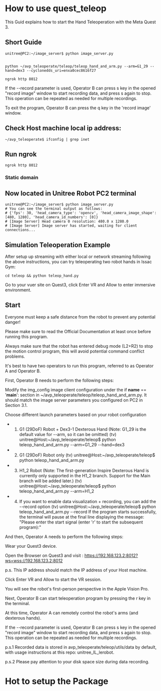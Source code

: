 # How to use quest_teleop

This Guid explains how to start the Hand Teleoperation with the Meta Quest 3.

## Short Guide

    unitree@PC2:~/image_server$ python image_server.py


    python ~/avp_teleoperate/teleop/teleop_hand_and_arm.py --arm=G1_29 --hand=dex3 --cyclonedds_uri=enxa0cec8616f27

    ngrok http 8012

If the --record parameter is used, Operator B can press s key in the opened "record image" window to start recording data, and press s again to stop. This operation can be repeated as needed for multiple recordings.

To exit the program, Operator B can press the q key in the 'record image' window.

## Check Host machine local ip address:

    ~/avp_teleoperate$ ifconfig | grep inet

## Run ngrok

    ngrok http 8012

### Static domain

    

## Now located in Unitree Robot PC2 terminal

    unitree@PC2:~/image_server$ python image_server.py
    # You can see the terminal output as follows:
    # {'fps': 30, 'head_camera_type': 'opencv', 'head_camera_image_shape': [480, 1280], 'head_camera_id_numbers': [0]}
    # [Image Server] Head camera 0 resolution: 480.0 x 1280.0
    # [Image Server] Image server has started, waiting for client connections...

## Simulation Teleoperation Example

After setup up streaming with either local or network streaming following the above instructions, you can try teleoperating two robot hands in Issac Gym:

    cd teleop && python teleop_hand.py

Go to your vuer site on Quest3, click Enter VR and Allow to enter immersive environment.

## Start

Everyone must keep a safe distance from the robot to prevent any potential danger!

Please make sure to read the Official Documentation at least once before running this program.

Always make sure that the robot has entered debug mode (L2+R2) to stop the motion control program, this will avoid potential command conflict problems.

It's best to have two operators to run this program, referred to as Operator A and Operator B.

First, Operator B needs to perform the following steps:

Modify the img_config image client configuration under the if __name__ == '__main__': section in ~/avp_teleoperate/teleop/teleop_hand_and_arm.py. It should match the image server parameters you configured on PC2 in Section 3.1.

Choose different launch parameters based on your robot configuration

* 1. G1 (29DoF) Robot + Dex3-1 Dexterous Hand (Note: G1_29 is the default value for --arm, so it can be omitted)
(tv) unitree@Host:~/avp_teleoperate/teleop$ 
    python teleop_hand_and_arm.py --arm=G1_29 --hand=dex3

* 2. G1 (29DoF) Robot only
(tv) unitree@Host:~/avp_teleoperate/teleop$ python teleop_hand_and_arm.py

* 3. H1_2 Robot (Note: The first-generation Inspire Dexterous Hand is currently only supported in the H1_2 branch. Support for the Main branch will be added later.)
(tv) unitree@Host:~/avp_teleoperate/teleop$ python teleop_hand_and_arm.py --arm=H1_2

* 4. If you want to enable data visualization + recording, you can add the --record option
(tv) unitree@Host:~/avp_teleoperate/teleop$ python teleop_hand_and_arm.py --record
If the program starts successfully, the terminal will pause at the final line displaying the message: "Please enter the start signal (enter 'r' to start the subsequent program):"

And then, Operator A needs to perform the following steps:

Wear your Quest3 device.

Open the Browser on Quest3 and visit : https://192.168.123.2:8012?ws=wss://192.168.123.2:8012

p.s. This IP address should match the IP address of your Host machine.

Click Enter VR and Allow to start the VR session.

You will see the robot's first-person perspective in the Apple Vision Pro.

Next, Operator B can start teleoperation program by pressing the r key in the terminal.

At this time, Operator A can remotely control the robot's arms (and dexterous hands).

If the --record parameter is used, Operator B can press s key in the opened "record image" window to start recording data, and press s again to stop. This operation can be repeated as needed for multiple recordings.

p.s.1 Recorded data is stored in avp_teleoperate/teleop/utils/data by default, with usage instructions at this repo: unitree_IL_lerobot.

p.s.2 Please pay attention to your disk space size during data recording.



# Hot to setup the Package


